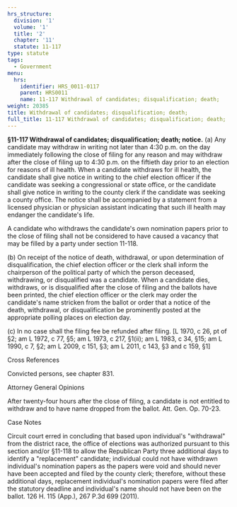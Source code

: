 ```yaml
---
hrs_structure:
  division: '1'
  volume: '1'
  title: '2'
  chapter: '11'
  statute: 11-117
type: statute
tags:
  - Government
menu:
  hrs:
    identifier: HRS_0011-0117
    parent: HRS0011
    name: 11-117 Withdrawal of candidates; disqualification; death;
weight: 20385
title: Withdrawal of candidates; disqualification; death;
full_title: 11-117 Withdrawal of candidates; disqualification; death;
---
```

**§11-117 Withdrawal of candidates; disqualification; death; notice.** (a) Any candidate may withdraw in writing not later than 4:30 p.m. on the day immediately following the close of filing for any reason and may withdraw after the close of filing up to 4:30 p.m. on the fiftieth day prior to an election for reasons of ill health. When a candidate withdraws for ill health, the candidate shall give notice in writing to the chief election officer if the candidate was seeking a congressional or state office, or the candidate shall give notice in writing to the county clerk if the candidate was seeking a county office. The notice shall be accompanied by a statement from a licensed physician or physician assistant indicating that such ill health may endanger the candidate's life.

A candidate who withdraws the candidate's own nomination papers prior to the close of filing shall not be considered to have caused a vacancy that may be filled by a party under section 11-118.

(b) On receipt of the notice of death, withdrawal, or upon determination of disqualification, the chief election officer or the clerk shall inform the chairperson of the political party of which the person deceased, withdrawing, or disqualified was a candidate. When a candidate dies, withdraws, or is disqualified after the close of filing and the ballots have been printed, the chief election officer or the clerk may order the candidate's name stricken from the ballot or order that a notice of the death, withdrawal, or disqualification be prominently posted at the appropriate polling places on election day.

(c) In no case shall the filing fee be refunded after filing. [L 1970, c 26, pt of §2; am L 1972, c 77, §5; am L 1973, c 217, §1(ii); am L 1983, c 34, §15; am L 1990, c 7, §2; am L 2009, c 151, §3; am L 2011, c 143, §3 and c 159, §1]

Cross References

Convicted persons, see chapter 831.

Attorney General Opinions

After twenty-four hours after the close of filing, a candidate is not entitled to withdraw and to have name dropped from the ballot. Att. Gen. Op. 70-23.

Case Notes

Circuit court erred in concluding that based upon individual's "withdrawal" from the district race, the office of elections was authorized pursuant to this section and/or §11-118 to allow the Republican Party three additional days to identify a "replacement" candidate; individual could not have withdrawn individual's nomination papers as the papers were void and should never have been accepted and filed by the county clerk; therefore, without these additional days, replacement individual's nomination papers were filed after the statutory deadline and individual's name should not have been on the ballot. 126 H. 115 (App.), 267 P.3d 699 (2011).